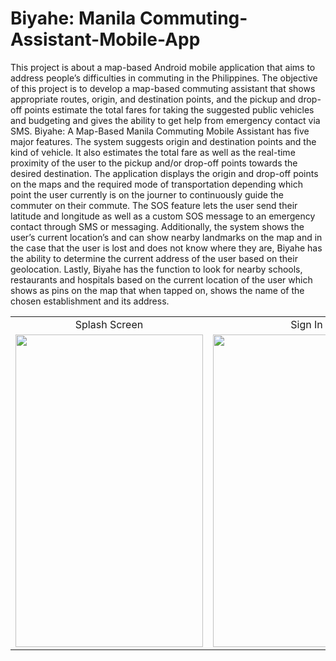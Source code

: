 # Biyahe: Manila Commuting-Assistant-Mobile-App

This project is about a map-based Android mobile application that aims to address people’s difficulties in commuting in the Philippines. The objective of this project is to develop a map-based commuting assistant that shows appropriate routes, origin, and destination points, and the pickup and drop-off points estimate the total fares for taking the suggested public vehicles and budgeting and gives the ability to get help from emergency contact via SMS. Biyahe: A Map-Based Manila Commuting Mobile Assistant has five major features. The system suggests origin and destination points and the kind of vehicle. It also estimates the total fare as well as the real-time proximity of the user to the pickup and/or drop-off points towards the desired destination. The application displays the origin and drop-off points on the maps and the required mode of transportation depending which point the user currently is on the journer to continuously guide the commuter on their commute. The SOS feature lets the user send their latitude and longitude as well as a custom SOS message to an emergency contact through SMS or messaging. Additionally, the system shows the user’s current location’s and can show nearby landmarks on the map and in the case that the user is lost and does not know where they are, Biyahe has the ability to determine the current address of the user based on their geolocation. Lastly, Biyahe has the function to look for nearby schools, restaurants and hospitals based on the current location of the user which shows as pins on the map that when tapped on, shows the name of the chosen establishment and its address.

<table>
  <tr>
    <td align="center">Splash Screen</td>
    <td align="center">Sign In</td>
    <td align="center">Sign Up</td>
  </tr>
  <tr>
    <td><img src="https://github.com/abxde9999/Commuting-Assistant-Mobile-App/assets/103562421/da0b0428-1549-41ad-80f4-29f8d91f4008" width="300" height="500"></td>
    <td><img src="https://github.com/abxde9999/Commuting-Assistant-Mobile-App/assets/103562421/ec6beca7-22bb-437f-bd85-85b79739ddec" width="300" height="500"></td>
    <td><img src="https://github.com/abxde9999/Commuting-Assistant-Mobile-App/assets/103562421/fdf8656a-f8a0-484a-ad6e-a575c5fb7906" width="300" height="500"></td>
  </tr>
 </table>




